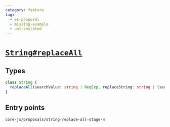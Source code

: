 ```yaml
---
category: feature
tag:
  - es-proposal
  - missing-example
  - untranslated
---
```


# [`String#replaceAll`](https://github.com/tc39/proposal-string-replace-all)

## Types

```ts
class String {
  replaceAll(searchValue: string | RegExp, replaceString: string | (searchValue, index, this) => string): string;
}
```

## Entry points

```
core-js/proposals/string-replace-all-stage-4
```
